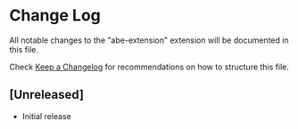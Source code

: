 # Change Log

All notable changes to the "abe-extension" extension will be documented in this file.

Check [Keep a Changelog](http://keepachangelog.com/) for recommendations on how to structure this file.

## [Unreleased]

- Initial release